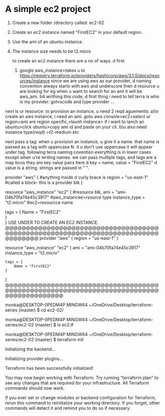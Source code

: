 # A simple ec2 project
1) Create a new folder /directory called: ec2-02
2) Create an ec2 instance named "FirstEC2" in your default region.
3) Use the ami of an ubuntu instance.
4) The instance size needs to be t2.micro

   to create an ec2 instance there are a no of ways. d first
   1) google aws_instance>takes u to  https://registry.terraform.io/providers/hashicorp/aws/3.1.0/docs/resources/instance
   since we are using aws as our provider, d naming convention always starts with aws and underscore then d resource u are looking for eg when u want to search for an ami it will be aws_ami.
b4 writhing this code,
d first thing i need to tell terra is who is my provider.
gotvscode and type provider ...

next is ur resource:
to provision an instance, u need 2 reqd aguements:
a)to create an aws instance, i need an ami. goto aws console>ec2>select ur region=ami are region
specific,>launh instance> if i want to lanch an ubuntu>click ubuntu>copy ami id and paste on your cli.
b)u also need instance type(reqd) =t2-medium etc

next pass a tag: when u provision an instance, u give it a name. that name is passed as a tag
with uppercase N. it u don't use uppercase it will appear under tag.
following terra naming covention everything is in lower cases except when u're writing names. 
we can pass multiple tags, and tags are a map bcos they are key value pairs
here d key = name, value = "FirstEC2"   d value is a string. strings are passed in " ".

provider "aws" {  #anything inside d curly brace is 
   region = "us-east-1"   #called a block- this is a provider blk
}
   
resource "aws_instance" "ec2" {  #resource blk, 
  ami = "ami-04b70fa74e45c3917"  #aws_instancee=rsource type
  instance_type = "t2.micro"     #ec2=resourcce name
  
                        
   tags = {
    Name = "FirstEC2"  
    }                   
}
USE UNDER TO CREATE AN EC2 INSTANCE.
@@@@@@@@@@@@@@@@@@@@@@@@@@@@@@@@@@@@@@@@@@@@@@@@@@@@@@@@@@@@@@@@@@@@@@@@@@@@@@@@@@
provider "aws" {
   region = "us-east-1"
}

resource "aws_instance" "ec2" {
    ami = "ami-04b70fa74e45c3917"
    instance_type = "t2.micro"
    
    tags = {
        Name = "FirstEC2"
    }
}
@@@@@@@@@@@@@@@@@@@@@@@@@@@@@@@@@@@@@@@@@@@@@@@@@@@@@@@@@@@@@@@@@@@@@@@@@@@@@@@@@@@@@@@@

monka@DESKTOP-0PEDM4P MINGW64 ~/OneDrive/Desktop/terraform-series (master)
$ cd ec2-02/

monka@DESKTOP-0PEDM4P MINGW64 ~/OneDrive/Desktop/terraform-series/ec2-02 (master)
$ ls
ec2.tf

monka@DESKTOP-0PEDM4P MINGW64 ~/OneDrive/Desktop/terraform-series/ec2-02 (master)
$ terraform init

Initializing the backend...

Initializing provider plugins...

Terraform has been successfully initialized!

You may now begin working with Terraform. Try running "terraform plan" to see
any changes that are required for your infrastructure. All Terraform commands
should now work.

If you ever set or change modules or backend configuration for Terraform,
rerun this command to reinitialize your working directory. If you forget, other
commands will detect it and remind you to do so if necessary.






